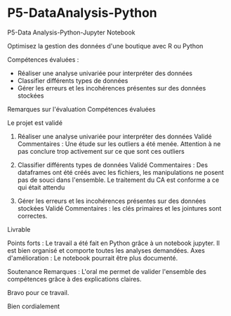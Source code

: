 # P5-DataAnalysis-Python
P5-Data Analysis-Python-Jupyter Notebook

Optimisez la gestion des données d'une boutique avec R ou Python

Compétences évaluées :
- Réaliser une analyse univariée pour interpréter des données
- Classifier différents types de données
- Gérer les erreurs et les incohérences présentes sur des données stockées

Remarques sur l'évaluation
Compétences évaluées

Le projet est validé
 

1. Réaliser une analyse univariée pour interpréter des données
Validé
Commentaires :  Une étude sur les outliers a été menée. Attention à ne pas conclure trop activement sur ce que sont ces outliers

2. Classifier différents types de données
Validé
Commentaires : Des dataframes ont été créés avec les fichiers, les manipulations ne posent pas de souci dans l'ensemble. Le traitement du CA est conforme a ce qui était attendu

3. Gérer les erreurs et les incohérences présentes sur des données stockées
Validé
Commentaires : les clés primaires et les jointures sont correctes.
 

Livrable

Points forts : Le travail a été fait en Python grâce à un notebook jupyter. Il est bien organisé et comporte toutes les analyses demandées.
Axes d'amélioration :
Le notebook pourrait être plus documenté.

Soutenance
Remarques : L'oral me permet de valider l'ensemble des compétences grâce à des explications claires.
 
Bravo pour ce travail.

Bien cordialement